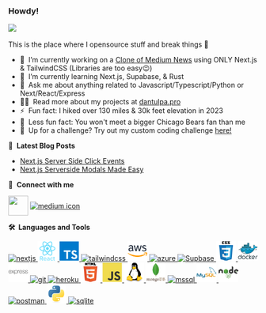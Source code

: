 ### Howdy! 
<a href="https://dantulpa.pro/"><img src="https://media.giphy.com/media/RpfIXomvjCh8I/giphy.gif" width="30%"></a>

This is the place where I opensource stuff and break things :rofl:

- 🔭 &nbsp;I’m currently working on a [Clone of Medium News](https://dtulpa-medium-clone.netlify.app/) using ONLY Next.js & TailwindCSS (Libraries are too easy😉)
- 🌱 &nbsp;I’m currently learning Next.js, Supabase, & Rust
- 💬 &nbsp;Ask me about anything related to Javascript/Typescript/Python or Next/React/Express
- 👨‍💻 &nbsp;Read more about my projects at [dantulpa.pro](https://dantulpa.pro/#project)
- ⚡ &nbsp;Fun fact: I hiked over 130 miles & 30k feet elevation in 2023
- 🏈 &nbsp;Less fun fact: You won't meet a bigger Chicago Bears fan than me
- 🤔 &nbsp;Up for a challenge? Try out my custom coding challenge [here!](https://strong-toffee-cf38d8.netlify.app/challenge/advanced)

📕 &nbsp;**Latest Blog Posts**
<!-- BLOG-POST-LIST:START -->
- [Next.js Server Side Click Events](https://medium.com/@dtulpa16/next-js-server-side-click-events-2ccb39cf602c)
- [Next.js Serverside Modals Made Easy](https://medium.com/@dtulpa16/next-js-modals-made-easy-7bdce15b2a5e)
<!-- BLOG-POST-LIST:END -->

🔗 &nbsp;**Connect with me**
<p align="left">
<a href="https://www.linkedin.com/in/daniel-tulpa/" target="blank"><img align="center" src="https://www.keesingtechnologies.com/wp-content/uploads/2018/07/Linkedin-Icon.png" alt="" height="40" width="40" /></a>
<a href="https://medium.com/@dtulpa16" target="blank"><img align="center" src="https://cdn.icon-icons.com/icons2/3041/PNG/512/medium_logo_icon_189223.png" alt="medium icon" height="40" width="40" /></a>
  

<b>🛠️&nbsp;&nbsp;Languages&nbsp;and&nbsp;Tools</b>
  <br/>
  <p align="left">
  <a href="https://nextjs.org/" target="_blank">
    <img
      src="https://external-content.duckduckgo.com/iu/?u=https%3A%2F%2Ftse3.mm.bing.net%2Fth%3Fid%3DOIP.l7Sf8CQ7XDFbiN0JRc7vOAHaHa%26pid%3DApi&f=1&ipt=06d810b51091a83129dd9b512b0744670d9fd2ac698e0e25e873d2eb429053e4&ipo=images"
      alt="nextjs"
      width="40"
      height="40"
    />
  </a>
  <a href="https://reactjs.org/" target="_blank">
    <img
      src="https://raw.githubusercontent.com/devicons/devicon/master/icons/react/react-original-wordmark.svg"
      alt="react"
      width="40"
      height="40"
    />
  </a>
  <a href="https://www.typescriptlang.org/" target="_blank">
    <img
      src="https://raw.githubusercontent.com/devicons/devicon/master/icons/typescript/typescript-original.svg"
      alt="typescript"
      width="40"
      height="40"
    />
  </a>
  <a href="https://tailwindcss.com/" target="_blank">
    <img
      src="https://bradlc.gallerycdn.vsassets.io/extensions/bradlc/vscode-tailwindcss/0.4.1/1593003234577/Microsoft.VisualStudio.Services.Icons.Default"
      alt="tailwindcss"
      width="40"
      height="40"
    />
  </a>
  <a href="https://aws.amazon.com" target="_blank">
    <img
      src="https://raw.githubusercontent.com/devicons/devicon/master/icons/amazonwebservices/amazonwebservices-original-wordmark.svg"
      alt="aws"
      width="40"
      height="40"
    />
  </a>
  <a href="https://azure.microsoft.com/en-in/" target="_blank">
    <img
      src="https://www.vectorlogo.zone/logos/microsoft_azure/microsoft_azure-icon.svg"
      alt="azure"
      width="40"
      height="40"
    />
  </a>
  <a href="https://supabase.com/" target="_blank">
    <img
      src="https://external-content.duckduckgo.com/iu/?u=https%3A%2F%2Fwww.supaform.io%2Fassets%2Fsupabase-logo-0aae2d74c5fef155747768b6ae729c0d9885aab0296ff462b7580d9a41959906.png&f=1&nofb=1&ipt=5a0684b3c45ab4e22f6bfa28a538a0bd03f595a98df482463eede5f60d2cb7e9&ipo=images"
      alt="Supbase"
      width="40"
      height="40"
    />
  </a>

  <a href="https://www.w3schools.com/css/" target="_blank">
    <img
      src="https://raw.githubusercontent.com/devicons/devicon/master/icons/css3/css3-original-wordmark.svg"
      alt="css3"
      width="40"
      height="40"
    />
  </a>
  <a href="https://www.docker.com/" target="_blank">
    <img
      src="https://raw.githubusercontent.com/devicons/devicon/master/icons/docker/docker-original-wordmark.svg"
      alt="docker"
      width="40"
      height="40"
    />
  </a>
  <a href="https://expressjs.com" target="_blank">
    <img
      src="https://raw.githubusercontent.com/devicons/devicon/master/icons/express/express-original-wordmark.svg"
      alt="express"
      width="40"
      height="40"
    />
  </a>
  <a href="https://git-scm.com/" target="_blank">
    <img
      src="https://www.vectorlogo.zone/logos/git-scm/git-scm-icon.svg"
      alt="git"
      width="40"
      height="40"
    />
  </a>
  <a href="https://heroku.com" target="_blank">
    <img
      src="https://www.vectorlogo.zone/logos/heroku/heroku-icon.svg"
      alt="heroku"
      width="40"
      height="40"
    />
  </a>
  <a href="https://www.w3.org/html/" target="_blank">
    <img
      src="https://raw.githubusercontent.com/devicons/devicon/master/icons/html5/html5-original-wordmark.svg"
      alt="html5"
      width="40"
      height="40"
    />
  </a>
  <a
    href="https://developer.mozilla.org/en-US/docs/Web/JavaScript"
    target="_blank"
  >
    <img
      src="https://raw.githubusercontent.com/devicons/devicon/master/icons/javascript/javascript-original.svg"
      alt="javascript"
      width="40"
      height="40"
    />
  </a>
  <a href="https://www.linux.org/" target="_blank">
    <img
      src="https://raw.githubusercontent.com/devicons/devicon/master/icons/linux/linux-original.svg"
      alt="linux"
      width="40"
      height="40"
    />
  </a>
  <a href="https://www.mongodb.com/" target="_blank">
    <img
      src="https://raw.githubusercontent.com/devicons/devicon/master/icons/mongodb/mongodb-original-wordmark.svg"
      alt="mongodb"
      width="40"
      height="40"
    />
  </a>
  <a href="https://www.microsoft.com/en-us/sql-server" target="_blank">
    <img
      src="https://www.svgrepo.com/show/303229/microsoft-sql-server-logo.svg"
      alt="mssql"
      width="40"
      height="40"
    />
  </a>
  <a href="https://www.mysql.com/" target="_blank">
    <img
      src="https://raw.githubusercontent.com/devicons/devicon/master/icons/mysql/mysql-original-wordmark.svg"
      alt="mysql"
      width="40"
      height="40"
    />
  </a>
  <a href="https://nodejs.org" target="_blank">
    <img
      src="https://raw.githubusercontent.com/devicons/devicon/master/icons/nodejs/nodejs-original-wordmark.svg"
      alt="nodejs"
      width="40"
      height="40"
    />
  </a>
  <a href="https://postman.com" target="_blank">
    <img
      src="https://www.vectorlogo.zone/logos/getpostman/getpostman-icon.svg"
      alt="postman"
      width="40"
      height="40"
    />
  </a>
  <a href="https://www.python.org" target="_blank">
    <img
      src="https://raw.githubusercontent.com/devicons/devicon/master/icons/python/python-original.svg"
      alt="python"
      width="40"
      height="40"
    />
  </a>

  <a href="https://www.sqlite.org/" target="_blank">
    <img
      src="https://www.vectorlogo.zone/logos/sqlite/sqlite-icon.svg"
      alt="sqlite"
      width="40"
      height="40"
    />
  </a>
  
</p>

